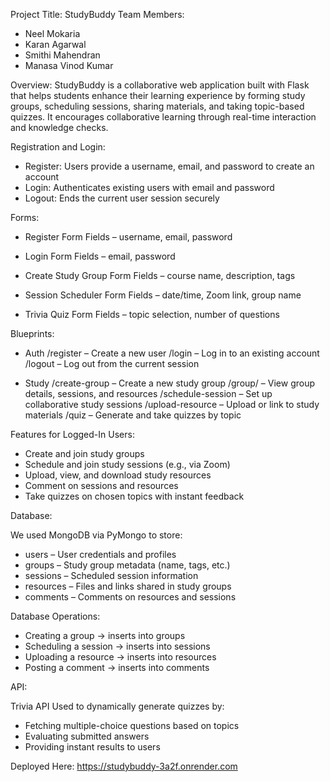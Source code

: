 Project Title: StudyBuddy
Team Members:
- Neel Mokaria
- Karan Agarwal
- Smithi Mahendran
- Manasa Vinod Kumar

Overview:
StudyBuddy is a collaborative web application built with Flask that helps students enhance their learning experience by forming study groups, scheduling sessions, sharing materials, and taking topic-based quizzes. It encourages collaborative learning through real-time interaction and knowledge checks.

Registration and Login:

- Register: Users provide a username, email, and password to create an account
- Login: Authenticates existing users with email and password
- Logout: Ends the current user session securely

Forms:

- Register Form
  Fields – username, email, password

- Login Form
  Fields – email, password

- Create Study Group Form
  Fields – course name, description, tags

- Session Scheduler Form
  Fields – date/time, Zoom link, group name

- Trivia Quiz Form
  Fields – topic selection, number of questions

Blueprints:

- Auth
  /register – Create a new user
  /login – Log in to an existing account
  /logout – Log out from the current session

- Study
  /create-group – Create a new study group
  /group/<id> – View group details, sessions, and resources
  /schedule-session – Set up collaborative study sessions
  /upload-resource – Upload or link to study materials
  /quiz – Generate and take quizzes by topic

Features for Logged-In Users:

- Create and join study groups
- Schedule and join study sessions (e.g., via Zoom)
- Upload, view, and download study resources
- Comment on sessions and resources
- Take quizzes on chosen topics with instant feedback

Database:

We used MongoDB via PyMongo to store:

- users – User credentials and profiles
- groups – Study group metadata (name, tags, etc.)
- sessions – Scheduled session information
- resources – Files and links shared in study groups
- comments – Comments on resources and sessions

Database Operations:

- Creating a group → inserts into groups
- Scheduling a session → inserts into sessions
- Uploading a resource → inserts into resources
- Posting a comment → inserts into comments

API:

Trivia API
Used to dynamically generate quizzes by:
- Fetching multiple-choice questions based on topics
- Evaluating submitted answers
- Providing instant results to users

Deployed Here: https://studybuddy-3a2f.onrender.com
